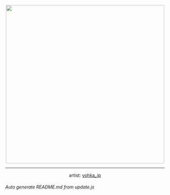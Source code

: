 
<p align="center">
  <img width="500" src="https://nekos.best/api/v2/neko/0148.png">
  <hr/>
  <center>
    artist: <a href="https://twitter.com/i/web/status/1108527474416050176">yohka_jp</a>
  </center>
</p>


###### Auto generate README.md from update.js

